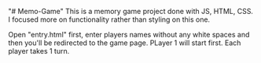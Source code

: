 "# Memo-Game"
This is a memory game project done with JS, HTML, CSS.
I focused more on functionality rather than styling on this one.


Open "entry.html" first, enter players names without any white spaces and then you'll be redirected to the game page.
 PLayer 1 will start first.
Each player takes 1 turn.
